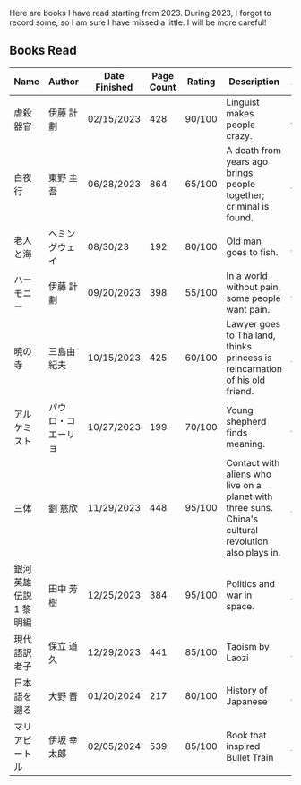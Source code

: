 Here are books I have read starting from 2023. During 2023, I forgot to record some, so I am sure I have missed a little. I will be more careful!

## Books Read
| Name           | Author        | Date Finished | Page Count | Rating | Description                 | Amazon |
|----------------|---------------|---------------|------------|--------|-----------------------------|--------|
| 虐殺器官       |  伊藤 計劃      | 02/15/2023    | 428        | 90/100   | Linguist makes people crazy. | [link](https://amzn.asia/d/2nxTXg5)
| 白夜行       |  東野 圭吾     | 06/28/2023    | 864        | 65/100   | A death from years ago brings people together; criminal is found. | [link](https://amzn.asia/d/f86m6R3)
| 老人と海       |  ヘミングウェイ     | 08/30/23    | 192        | 80/100   | Old man goes to fish. | [link](https://amzn.asia/d/4XmQY2z)
| ハーモニー       |  伊藤 計劃      | 09/20/2023    | 398        | 55/100   | In a world without pain, some people want pain.     | [link](https://amzn.asia/d/c4l9I2u)
| 暁の寺        | 三島由紀夫      | 10/15/2023    | 425        | 60/100   | Lawyer goes to Thailand, thinks princess is reincarnation of his old friend.     | [link](https://amzn.asia/d/a0UDG9Z)
| アルケミスト       | パウロ・コエーリョ     | 10/27/2023    | 199        | 70/100   | Young shepherd finds meaning.  | [link](https://amzn.asia/d/730kXKU)
| 三体 | 劉 慈欣 | 11/29/2023 | 448 | 95/100 | Contact with aliens who live on a planet with three suns. China's cultural revolution also plays in. | [link](https://www.amazon.co.jp/%E4%B8%89%E4%BD%93-%E5%8A%89-%E6%85%88%E6%AC%A3/dp/4152098708/ref=sr_1_1?__mk_ja_JP=%E3%82%AB%E3%82%BF%E3%82%AB%E3%83%8A&crid=3IMNW3FXQOARV&keywords=%E4%B8%89%E4%BD%93&qid=1698409436&s=books&sprefix=%2Cstripbooks%2C172&sr=1-1)
| 銀河英雄伝説 1 黎明編 | 田中 芳樹 | 12/25/2023 | 384 | 95/100 | Politics and war in space. | [link](https://www.amazon.co.jp/%E9%8A%80%E6%B2%B3%E8%8B%B1%E9%9B%84%E4%BC%9D%E8%AA%AC-%E9%BB%8E%E6%98%8E%E7%B7%A8-%E5%89%B5%E5%85%83SF%E6%96%87%E5%BA%AB-%E7%94%B0%E4%B8%AD-%E8%8A%B3%E6%A8%B9/dp/4488725015)
| 現代語訳 老子 | 保立 道久 | 12/29/2023 | 441 | 85/100 | Taoism by Laozi | [link](https://www.amazon.co.jp/dp/4480071458?psc=1&ref=ppx_yo2ov_dt_b_product_details)
| 日本語を遡る | 大野 晋 | 01/20/2024 | 217 | 80/100 | History of Japanese | [link](https://www.amazon.co.jp/%E6%97%A5%E6%9C%AC%E8%AA%9E%E3%82%92%E3%81%95%E3%81%8B%E3%81%AE%E3%81%BC%E3%82%8B-%E5%B2%A9%E6%B3%A2%E6%96%B0%E6%9B%B8-%E9%9D%92%E7%89%88-911-%E5%A4%A7%E9%87%8E/dp/4004120926/ref=cm_cr_arp_d_product_top?ie=UTF8)
| マリアビートル | 伊坂 幸太郎 | 02/05/2024 | 539 | 85/100 | Book that inspired Bullet Train | [link](https://www.amazon.co.jp/%E3%83%9E%E3%83%AA%E3%82%A2%E3%83%93%E3%83%BC%E3%83%88%E3%83%AB-%E8%A7%92%E5%B7%9D%E6%96%87%E5%BA%AB-%E4%BC%8A%E5%9D%82-%E5%B9%B8%E5%A4%AA%E9%83%8E/dp/4041009774/ref=sr_1_1?__mk_ja_JP=%E3%82%AB%E3%82%BF%E3%82%AB%E3%83%8A&crid=1A8V23BMULKD1&keywords=%E3%83%9E%E3%83%AA%E3%82%A2%E3%83%93%E3%83%BC%E3%83%88%E3%83%AB&qid=1707131648&sprefix=%E3%83%9E%E3%83%AA%E3%82%A2%E3%83%93%E3%83%BC%E3%83%88%E3%83%AB%2Caps%2C221&sr=8-1)
